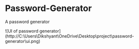 # Password-Generator
A password generator 


![UI of password generator] (http://C:\Users\Dikshyant\OneDrive\Desktop\project\password-generator\ui.png)
